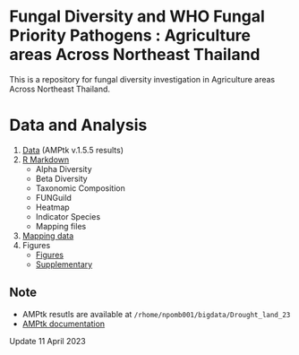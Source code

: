 # Fungal Diversity and WHO Fungal Priority Pathogens : Agriculture areas Across Northeast Thailand
This is a repository for fungal diversity investigation in Agriculture areas Across Northeast Thailand.

# Data and Analysis
1. [Data](Data) (AMPtk v.1.5.5 results)
2. [R Markdown](Rmd)
   - Alpha Diversity
   - Beta Diversity
   - Taxonomic Composition
   - FUNGuild
   - Heatmap
   - Indicator Species
   - Mapping files
3. [Mapping data](mapping)
4. Figures
   - [Figures](Figures)
   - [Supplementary](Supplementary)


## Note
- AMPtk resutls are available at `/rhome/npomb001/bigdata/Drought_land_23`
- [AMPtk documentation](https://amptk.readthedocs.io/en/latest/)


Update 11 April 2023
